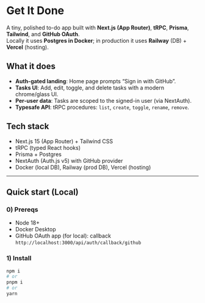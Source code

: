 # Get It Done

A tiny, polished to-do app built with **Next.js (App Router)**, **tRPC**, **Prisma**, **Tailwind**, and **GitHub OAuth**.  
Locally it uses **Postgres in Docker**; in production it uses **Railway** (DB) + **Vercel** (hosting).

## What it does
- **Auth-gated landing**: Home page prompts “Sign in with GitHub”.  
- **Tasks UI**: Add, edit, toggle, and delete tasks with a modern chrome/glass UI.  
- **Per-user data**: Tasks are scoped to the signed-in user (via NextAuth).  
- **Typesafe API**: tRPC procedures: `list`, `create`, `toggle`, `rename`, `remove`.

## Tech stack
- Next.js 15 (App Router) + Tailwind CSS
- tRPC (typed React hooks)
- Prisma + Postgres
- NextAuth (Auth.js v5) with GitHub provider
- Docker (local DB), Railway (prod DB), Vercel (hosting)

---

## Quick start (Local)

### 0) Prereqs
- Node 18+
- Docker Desktop
- GitHub OAuth app (for local): callback `http://localhost:3000/api/auth/callback/github`

### 1) Install
```bash
npm i
# or
pnpm i
# or
yarn
